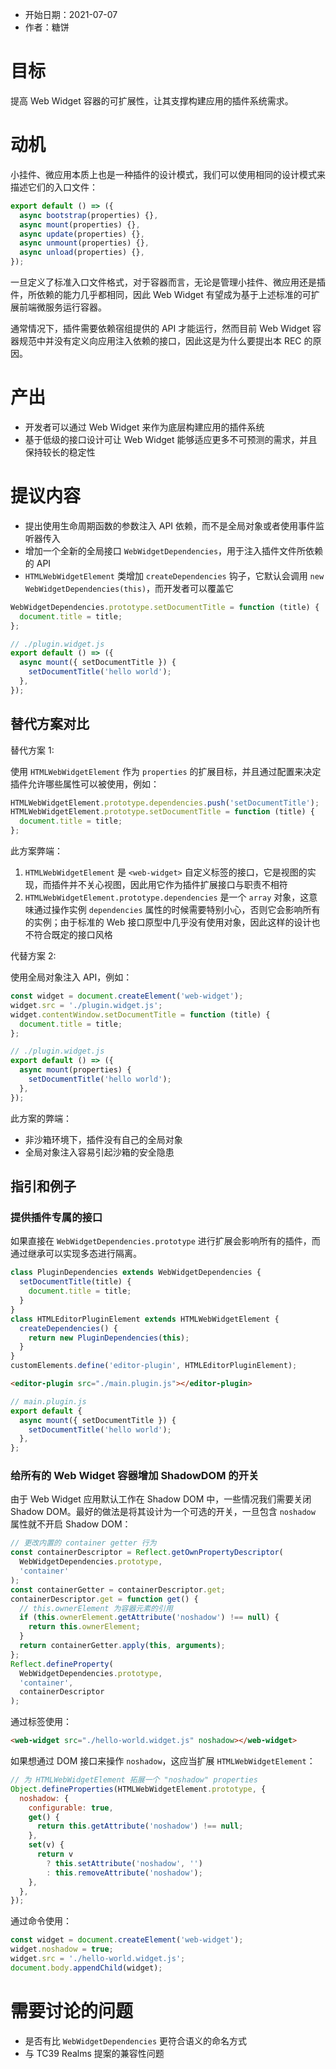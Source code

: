 - 开始日期：2021-07-07
- 作者：糖饼

# 目标

提高 Web Widget 容器的可扩展性，让其支撑构建应用的插件系统需求。

# 动机

小挂件、微应用本质上也是一种插件的设计模式，我们可以使用相同的设计模式来描述它们的入口文件：

```js
export default () => ({
  async bootstrap(properties) {},
  async mount(properties) {},
  async update(properties) {},
  async unmount(properties) {},
  async unload(properties) {},
});
```

一旦定义了标准入口文件格式，对于容器而言，无论是管理小挂件、微应用还是插件，所依赖的能力几乎都相同，因此 Web Widget 有望成为基于上述标准的可扩展前端微服务运行容器。

通常情况下，插件需要依赖宿组提供的 API 才能运行，然而目前 Web Widget 容器规范中并没有定义向应用注入依赖的接口，因此这是为什么要提出本 REC 的原因。

# 产出

- 开发者可以通过 Web Widget 来作为底层构建应用的插件系统
- 基于低级的接口设计可让 Web Widget 能够适应更多不可预测的需求，并且保持较长的稳定性

# 提议内容

- 提出使用生命周期函数的参数注入 API 依赖，而不是全局对象或者使用事件监听器传入
- 增加一个全新的全局接口 `WebWidgetDependencies`，用于注入插件文件所依赖的 API
- `HTMLWebWidgetElement` 类增加 `createDependencies` 钩子，它默认会调用 `new WebWidgetDependencies(this)`，而开发者可以覆盖它

```js
WebWidgetDependencies.prototype.setDocumentTitle = function (title) {
  document.title = title;
};
```

```js
// ./plugin.widget.js
export default () => ({
  async mount({ setDocumentTitle }) {
    setDocumentTitle('hello world');
  },
});
```

## 替代方案对比

替代方案 1:

使用 `HTMLWebWidgetElement` 作为 `properties` 的扩展目标，并且通过配置来决定插件允许哪些属性可以被使用，例如：

```js
HTMLWebWidgetElement.prototype.dependencies.push('setDocumentTitle');
HTMLWebWidgetElement.prototype.setDocumentTitle = function (title) {
  document.title = title;
};
```

此方案弊端：

1. `HTMLWebWidgetElement` 是 `<web-widget>` 自定义标签的接口，它是视图的实现，而插件并不关心视图，因此用它作为插件扩展接口与职责不相符
2. `HTMLWebWidgetElement.prototype.dependencies` 是一个 `array` 对象，这意味通过操作实例 `dependencies` 属性的时候需要特别小心，否则它会影响所有的实例；由于标准的 Web 接口原型中几乎没有使用对象，因此这样的设计也不符合既定的接口风格

代替方案 2:

使用全局对象注入 API，例如：

```js
const widget = document.createElement('web-widget');
widget.src = './plugin.widget.js';
widget.contentWindow.setDocumentTitle = function (title) {
  document.title = title;
};
```

```js
// ./plugin.widget.js
export default () => ({
  async mount(properties) {
    setDocumentTitle('hello world');
  },
});
```

此方案的弊端：

- 非沙箱环境下，插件没有自己的全局对象
- 全局对象注入容易引起沙箱的安全隐患

## 指引和例子

### 提供插件专属的接口

如果直接在 `WebWidgetDependencies.prototype` 进行扩展会影响所有的插件，而通过继承可以实现多态进行隔离。

```js
class PluginDependencies extends WebWidgetDependencies {
  setDocumentTitle(title) {
    document.title = title;
  }
}
class HTMLEditorPluginElement extends HTMLWebWidgetElement {
  createDependencies() {
    return new PluginDependencies(this);
  }
}
customElements.define('editor-plugin', HTMLEditorPluginElement);
```

```html
<editor-plugin src="./main.plugin.js"></editor-plugin>
```

```js
// main.plugin.js
export default {
  async mount({ setDocumentTitle }) {
    setDocumentTitle('hello world');
  },
};
```

### 给所有的 Web Widget 容器增加 ShadowDOM 的开关

由于 Web Widget 应用默认工作在 Shadow DOM 中，一些情况我们需要关闭 Shadow DOM。最好的做法是将其设计为一个可选的开关，一旦包含 `noshadow` 属性就不开启 Shadow DOM：

```js
// 更改内置的 container getter 行为
const containerDescriptor = Reflect.getOwnPropertyDescriptor(
  WebWidgetDependencies.prototype,
  'container'
);
const containerGetter = containerDescriptor.get;
containerDescriptor.get = function get() {
  // this.ownerElement 为容器元素的引用
  if (this.ownerElement.getAttribute('noshadow') !== null) {
    return this.ownerElement;
  }
  return containerGetter.apply(this, arguments);
};
Reflect.defineProperty(
  WebWidgetDependencies.prototype,
  'container',
  containerDescriptor
);
```

通过标签使用：

```html
<web-widget src="./hello-world.widget.js" noshadow></web-widget>
```

如果想通过 DOM 接口来操作 `noshadow`，这应当扩展 `HTMLWebWidgetElement`：

```js
// 为 HTMLWebWidgetElement 拓展一个 "noshadow" properties
Object.defineProperties(HTMLWebWidgetElement.prototype, {
  noshadow: {
    configurable: true,
    get() {
      return this.getAttribute('noshadow') !== null;
    },
    set(v) {
      return v
        ? this.setAttribute('noshadow', '')
        : this.removeAttribute('noshadow');
    },
  },
});
```

通过命令使用：

```js
const widget = document.createElement('web-widget');
widget.noshadow = true;
widget.src = './hello-world.widget.js';
document.body.appendChild(widget);
```

# 需要讨论的问题

- 是否有比 `WebWidgetDependencies` 更符合语义的命名方式
- 与 TC39 Realms 提案的兼容性问题
